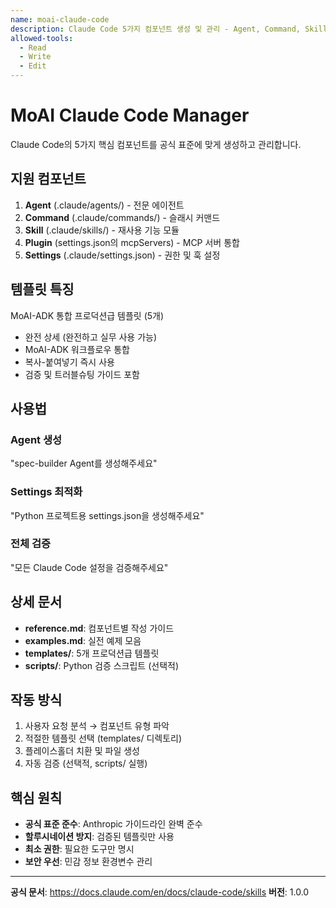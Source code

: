 ```yaml
---
name: moai-claude-code
description: Claude Code 5가지 컴포넌트 생성 및 관리 - Agent, Command, Skill, Plugin, Settings 템플릿 기반 정확한 파일 생성
allowed-tools:
  - Read
  - Write
  - Edit
---
```


# MoAI Claude Code Manager

Claude Code의 5가지 핵심 컴포넌트를 공식 표준에 맞게 생성하고 관리합니다.

## 지원 컴포넌트

1. **Agent** (.claude/agents/) - 전문 에이전트
2. **Command** (.claude/commands/) - 슬래시 커맨드
3. **Skill** (.claude/skills/) - 재사용 기능 모듈
4. **Plugin** (settings.json의 mcpServers) - MCP 서버 통합
5. **Settings** (.claude/settings.json) - 권한 및 훅 설정

## 템플릿 특징

MoAI-ADK 통합 프로덕션급 템플릿 (5개)

- 완전 상세 (완전하고 실무 사용 가능)
- MoAI-ADK 워크플로우 통합
- 복사-붙여넣기 즉시 사용
- 검증 및 트러블슈팅 가이드 포함

## 사용법

### Agent 생성
"spec-builder Agent를 생성해주세요"

### Settings 최적화
"Python 프로젝트용 settings.json을 생성해주세요"

### 전체 검증
"모든 Claude Code 설정을 검증해주세요"

## 상세 문서

- **reference.md**: 컴포넌트별 작성 가이드
- **examples.md**: 실전 예제 모음
- **templates/**: 5개 프로덕션급 템플릿
- **scripts/**: Python 검증 스크립트 (선택적)

## 작동 방식

1. 사용자 요청 분석 → 컴포넌트 유형 파악
2. 적절한 템플릿 선택 (templates/ 디렉토리)
3. 플레이스홀더 치환 및 파일 생성
4. 자동 검증 (선택적, scripts/ 실행)

## 핵심 원칙

- **공식 표준 준수**: Anthropic 가이드라인 완벽 준수
- **할루시네이션 방지**: 검증된 템플릿만 사용
- **최소 권한**: 필요한 도구만 명시
- **보안 우선**: 민감 정보 환경변수 관리

---

**공식 문서**: https://docs.claude.com/en/docs/claude-code/skills
**버전**: 1.0.0
